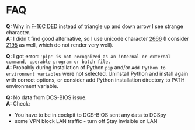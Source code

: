 # FAQ
**Q:** Why in [F-16C DED](https://i.imgur.com/Hr0kmFV.jpg) instead of triangle up and down arrow I see strange character.  
**A:** I didn't find good alternative, so I use unicode character [2666](https://www.fileformat.info/info/unicode/char/2195/index.htm) (I consider [2195](https://www.fileformat.info/info/unicode/char/2195/index.htm) as well, which do not render very well).  

**Q:** I got error: `'pip' is not recognized as an internal or external command, operable program or batch file.`  
**A:** Probably during installation of Python `pip` and/or `Add Python to environment variables` were not selected. Uninstall Python and install again with correct options, or consider add Python installation directory to PATH environment variable.  

**Q:** No data from DCS-BIOS issue.  
**A:** Check:  
   * You have to be in cockpit to DCS-BIOS sent any data to DCSpy  
   * some VPN block LAN traffic - turn off Stay invisible on LAN  
